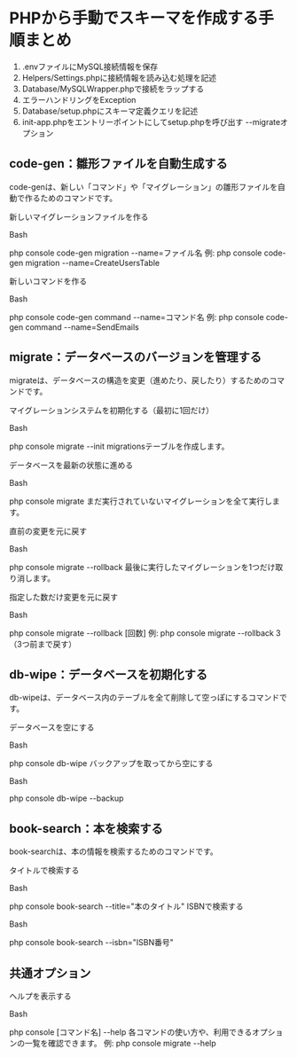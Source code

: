 # PHPから手動でスキーマを作成する手順まとめ

1. .envファイルにMySQL接続情報を保存
2. Helpers/Settings.phpに接続情報を読み込む処理を記述
3. Database/MySQLWrapper.phpで接続をラップする
4. エラーハンドリングをException
5. Database/setup.phpにスキーマ定義クエリを記述
6. init-app.phpをエントリーポイントにしてsetup.phpを呼び出す --migrateオプション


## code-gen：雛形ファイルを自動生成する
code-genは、新しい「コマンド」や「マイグレーション」の雛形ファイルを自動で作るためのコマンドです。

新しいマイグレーションファイルを作る

Bash

php console code-gen migration --name=ファイル名
例: php console code-gen migration --name=CreateUsersTable

新しいコマンドを作る

Bash

php console code-gen command --name=コマンド名
例: php console code-gen command --name=SendEmails

## migrate：データベースのバージョンを管理する
migrateは、データベースの構造を変更（進めたり、戻したり）するためのコマンドです。

マイグレーションシステムを初期化する（最初に1回だけ）

Bash

php console migrate --init
migrationsテーブルを作成します。

データベースを最新の状態に進める

Bash

php console migrate
まだ実行されていないマイグレーションを全て実行します。

直前の変更を元に戻す

Bash

php console migrate --rollback
最後に実行したマイグレーションを1つだけ取り消します。

指定した数だけ変更を元に戻す

Bash

php console migrate --rollback [回数]
例: php console migrate --rollback 3 （3つ前まで戻す）

## db-wipe：データベースを初期化する
db-wipeは、データベース内のテーブルを全て削除して空っぽにするコマンドです。

データベースを空にする

Bash

php console db-wipe
バックアップを取ってから空にする

Bash

php console db-wipe --backup
## book-search：本を検索する
book-searchは、本の情報を検索するためのコマンドです。

タイトルで検索する

Bash

php console book-search --title="本のタイトル"
ISBNで検索する

Bash

php console book-search --isbn="ISBN番号"
## 共通オプション
ヘルプを表示する

Bash

php console [コマンド名] --help
各コマンドの使い方や、利用できるオプションの一覧を確認できます。
例: php console migrate --help
